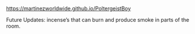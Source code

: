 https://martinezworldwide.github.io/PoltergeistBoy

Future Updates:
incense’s that can burn and produce smoke in parts of the room. 
